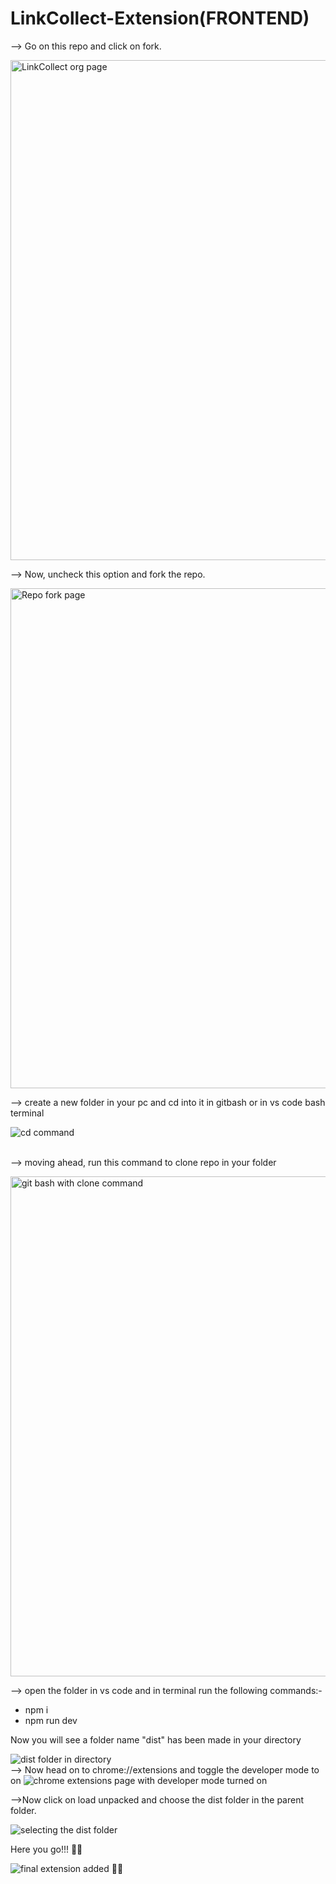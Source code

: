# LinkCollect-Extension(FRONTEND)
<p>--> Go on this repo and click on fork.</p>
<img src='https://user-images.githubusercontent.com/117444846/230921143-36068a3f-d493-4d6b-a872-015ef47788fc.png' width='800px' alt='LinkCollect org page'/>

<p>--> Now, uncheck this option and fork the repo.</p>
<img src='https://user-images.githubusercontent.com/117444846/230921971-308b0785-5eef-43ea-8470-82bbe51e4b58.png' width='800px' alt='Repo fork page'/>

<p>--> create a new folder in your pc and cd into it in gitbash or in vs code bash terminal</p>
<img src='https://user-images.githubusercontent.com/117444846/230928457-7d666e6a-2e6e-4a3e-9afb-c3662cb92328.png' alt='cd command'/>


<br /> 
<br />

<p>--> moving ahead, run this command to clone repo in your folder</p>

<img src='https://user-images.githubusercontent.com/117444846/230927804-2facc12b-5325-4091-8899-ca157fee6124.png' width='800px' alt='git bash with clone command'/>

<p>--> open the folder in vs code and in terminal run the following commands:- </p>
    <ul>
        <li>npm i</li>
        <li>npm run dev</li>
    </ul>
    <p> Now you will see a folder name "dist" has been made in your directory</p>
    <img src='https://user-images.githubusercontent.com/117444846/230938771-e24a6a41-5872-4127-9af0-7e6abea3b081.png' alt='dist folder in directory' />
    <br />
<span>--> Now head on to chrome://extensions and toggle the developer mode to on</span>
<img src='https://user-images.githubusercontent.com/117444846/230939518-b4e7636d-19fb-4fae-9e30-50756d66470d.png' alt='chrome extensions page with developer mode turned on'/>
    <p>-->Now click on load unpacked and choose the dist folder in the parent folder.</p>
    <img  src='https://user-images.githubusercontent.com/117444846/230942109-ee4f00f1-38f9-4c37-a7bc-89fd82e09eb5.png' alt='selecting the dist folder'/>

<p>Here you go!!! 🎉🎉</p>
<img src='https://user-images.githubusercontent.com/117444846/230942485-1c856050-49ed-4590-a778-63cf08d410fe.png' alt='final extension added 🎉🎉'/>

